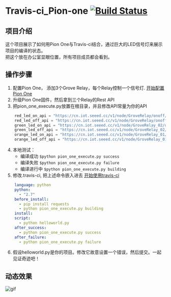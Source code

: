 # Travis-ci_Pion-one [![Build Status](https://travis-ci.org/awong1900/Travis-ci_Pion-one.svg?branch=master)](https://travis-ci.org/awong1900/Travis-ci_Pion-one)
## 项目介绍
这个项目展示了如何用Pion One与Travis-ci结合，通过巨大的LED信号灯来展示项目的编译的状态。  
把这个放在办公室显眼位置，所有项目成员都会看到。

## 操作步骤
1. 配置Pion One， 添加3个Grove Relay，每个Relay控制一个信号灯. [开始配置Pion One]()  
2. 升级Pion One固件，然后拿到三个Relay的Rest API
3. 把pion_one_execute.py放置在根目录，并且修改API常量为你的API
```python
    red_led_on_api = "https://cn.iot.seeed.cc/v1/node/GroveRelay/onoff/1?access_token=14e9888a13b1d9b6c1e7d66ef364d1f6"
    red_led_off_api = "https://cn.iot.seeed.cc/v1/node/GroveRelay/onoff/0?access_token=14e9888a13b1d9b6c1e7d66ef364d1f6"
    green_led_on_api = "https://cn.iot.seeed.cc/v1/node/GroveRelay_02/onoff/1?access_token=14e9888a13b1d9b6c1e7d66ef364d1f6"
    green_led_off_api = "https://cn.iot.seeed.cc/v1/node/GroveRelay_02/onoff/0?access_token=14e9888a13b1d9b6c1e7d66ef364d1f6"
    orange_led_on_api = "https://cn.iot.seeed.cc/v1/node/GroveRelay_01/onoff/1?access_token=14e9888a13b1d9b6c1e7d66ef364d1f6"
    orange_led_off_api = "https://cn.iot.seeed.cc/v1/node/GroveRelay_01/onoff/0?access_token=14e9888a13b1d9b6c1e7d66ef364d1f6"
```
4. 本地测试：  
    * 编译成功 `$python pion_one_execute.py success`
    * 编译失败 `$python pion_one_execute.py failure`
    * 编译进行中 `$python pion_one_execute.py building`
5. 修改.travis-ci, 把上述命令嵌入进去 [开始使用travis-ci]()
```yml
    language: python
    python:
      - "2.7"   
    before_install:   
      - pip install requests   
      - python pion_one_execute.py building   
    install:   
    script:   
      - python helloworld.py    
    after_success:   
      - python pion_one_execute.py success   
    after_failure:   
      - python pion_one_execute.py failure   
```
6. 假设helloworld.py是你的项目。修改它故意设置一个错误，然后提交。一起见证奇迹吧！

## 动态效果
![gif]()
